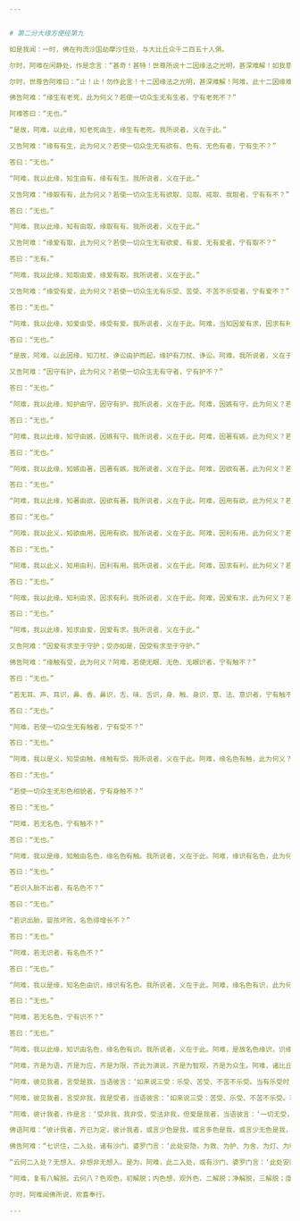 ```yaml
---


# 第二分大缘方便经第九

如是我闻：一时，佛在拘流沙国劫摩沙住处，与大比丘众千二百五十人俱。

尔时，阿难在闲静处，作是念言：“甚奇！甚特！世尊所说十二因缘法之光明，甚深难解！如我意观，犹如目前，以何为深？”于是，阿难即从静室起，至世尊所，头面礼足，在一面坐，白世尊言：“我向于静室，默自思念：‘甚奇！甚特！世尊所说十二因缘法之光明，甚深难解！如我意观，如在目前，以何为深？”

尔时，世尊告阿难曰：“止！止！勿作此言！十二因缘法之光明，甚深难解！阿难，此十二因缘难见难知，诸天、魔、梵、沙门、婆罗门未见缘者，若欲思量观察分别其义者，则皆荒迷，无能见者。阿难，我今语汝老死有缘，若有问言：‘何等是老死缘？应答彼言：‘生是老死缘。若复问言：‘谁是生缘？应答彼言：‘有是生缘。若复问言：‘谁是有缘？应答彼言：‘取是有缘。若复问言：‘谁是取缘？应答彼言：‘爱是取缘。若复问言：‘谁是爱缘？应答彼言：‘受是爱缘。若复问言：‘谁是受缘？应答彼言：‘触是受缘。若复问言：‘谁为触缘？应答彼言：‘六入是触缘。若复问言：‘谁为六入缘？应答彼言：‘名色是六入缘。若复问言：‘谁为名色缘？应答彼言：‘识是名色缘。若复问言：‘谁为识缘？应答彼言：‘行是识缘。若复问言：‘谁为行缘？应答彼言：‘痴是行缘。阿难，如是缘痴有行，缘行有识，缘识有名色，缘名色有六入，缘六入有触，缘触有受，缘受有爱，缘爱有取，缘取有有，缘有有生，缘生有老、死、忧、悲、苦恼，大患所集，是为此大苦阴缘。”

佛告阿难：“缘生有老死，此为何义？若使一切众生无有生者，宁有老死不？”

阿难答曰：“无也。”

“是故，阿难，以此缘，知老死由生，缘生有老死。我所说者，义在于此。”

又告阿难：“缘有有生，此为何义？若使一切众生无有欲有、色有、无色有者，宁有生不？”

答曰：“无也。”

“阿难，我以此缘，知生由有，缘有有生。我所说者，义在于此。”

又告阿难：“缘取有有，此为何义？若使一切众生无有欲取、见取、戒取、我取者，宁有有不？”

答曰：“无也。”

“阿难，我以此缘，知有由取，缘取有有。我所说者，义在于此。”

又告阿难：“缘爱有取，此为何义？若使一切众生无有欲爱、有爱、无有爱者，宁有取不？”

答曰：“无有。”

“阿难，我以此缘，知取由爱，缘爱有取。我所说者，义在于此。”

又告阿难：“缘受有爱，此为何义？若使一切众生无有乐受、苦受、不苦不乐受者，宁有爱不？”

答曰：“无也。”

“阿难，我以此缘，知爱由受，缘受有爱。我所说者，义在于此。阿难，当知因爱有求，因求有利，因利有用，因用有欲，因欲有著，因著有嫉，因嫉有守，因守有护。阿难，由有护故，有刀杖、诤讼，作无数恶。我所说者，义在于此。阿难，此为何义？若使一切众生无有护者，当有刀杖、诤讼，起无数恶不？”

答曰：“无也。”

“是故，阿难，以此因缘，知刀杖、诤讼由护而起，缘护有刀杖、诤讼。阿难，我所说者，义在于此。”

又告阿难：“因守有护，此为何义？若使一切众生无有守者，宁有护不？”

答曰：“无也。”

“阿难，我以此缘，知护由守，因守有护。我所说者，义在于此。阿难，因嫉有守，此为何义？若使一切众生无有嫉者，宁有守不？”

答曰：“无也。”

“阿难，我以此缘，知守由嫉，因嫉有守。我所说者，义在于此。阿难，因著有嫉，此为何义？若使一切众生无有著者，宁有嫉不？”

答曰：“无也。”

“阿难，我以此缘，知嫉由著，因著有嫉。我所说者，义在于此。阿难，因欲有著，此为何义？若使一切众生无有欲者，宁有著不？”

答曰：“无也。”

“阿难，我以此缘，知著由欲，因欲有著。我所说者，义在于此。阿难，因用有欲，此为何义？若使一切众生无有用者，宁有欲不？”

答曰：“无也。”

“阿难，我以此义，知欲由用，因用有欲。我所说者，义在于此。阿难，因利有用，此为何义？若使一切众生无有利者，宁有用不？”

答曰：“无也。”

“阿难，我以此义，知用由利，因利有用。我所说者，义在于此。阿难，因求有利，此为何义？若使一切众生无有求者，宁有利不？”

答曰：“无也。”

“阿难，我以此缘，知利由求，因求有利。我所说者，义在于此。阿难，因爱有求，此为何义？若使一切众生无有爱者，宁有求不？”

答曰：“无也。”

“阿难，我以此缘，知求由爱，因爱有求。我所说者，义在于此。”

又告阿难：“因爱有求至于守护；受亦如是，因受有求至于守护。”

佛告阿难：“缘触有受，此为何义？阿难，若使无眼、无色、无眼识者，宁有触不？”

答曰：“无也。”

“若无耳、声、耳识，鼻、香、鼻识，舌、味、舌识，身、触、身识，意、法、意识者，宁有触不？”

答曰：“无也。”

“阿难，若使一切众生无有触者，宁有受不？”

答曰：“无也。”

“阿难，我以是义，知受由触，缘触有受。我所说者，义在于此。阿难，缘名色有触，此为何义？若使一切众生无有名色者，宁有心触不？”

答曰：“无也。”

“若使一切众生无形色相貌者，宁有身触不？”

答曰：“无也。”

“阿难，若无名色，宁有触不？”

答曰：“无也。”

“阿难，我以是缘，知触由名色，缘名色有触。我所说者，义在于此。阿难，缘识有名色，此为何义？若识不入母胎者，有名色不？”

答曰：“无也。”

“若识入胎不出者，有名色不？”

答曰：“无也。”

“若识出胎，婴孩坏败，名色得增长不？”

答曰：“无也。”

“阿难，若无识者，有名色不？”

答曰：“无也。”

“阿难，我以是缘，知名色由识，缘识有名色。我所说者，义在于此。阿难，缘名色有识，此为何义？若识不住名色，则识无住处；若识无住处，宁有生、老、病、死、忧、悲、苦恼不？”

答曰：“无也。”

“阿难，若无名色，宁有识不？”

答曰：“无也。”

“阿难，我以此缘，知识由名色，缘名色有识。我所说者，义在于此。阿难，是故名色缘识，识缘名色，名色缘六入，六入缘触，触缘受，受缘爱，爱缘取，取缘有，有缘生，生缘老、死、忧、悲、苦恼，大苦阴集。

“阿难，齐是为语，齐是为应，齐是为限，齐此为演说，齐是为智观，齐是为众生。阿难，诸比丘于此法中，如实正观，无漏心解脱。阿难，此比丘当名为慧解脱。如是解脱比丘，如来终亦知，如来不终亦知，如来终不终亦知，如来非终非不终亦知。何以故？阿难，齐是为语，齐是为应，齐是为限，齐是为演说，齐是为智观，齐是为众生；如是尽知已，无漏心解脱比丘不知不见如是知见。阿难，夫计我者，齐几名我见，名色与受，俱计以为我？有人言：‘受非我，我是受。或有言：‘受非我，我非受，受法是我。或有言：‘受非我，我非受，受法非我，但爱是我。

“阿难，彼见我者，言受是我，当语彼言：‘如来说三受：乐受、苦受、不苦不乐受。当有乐受时，无有苦受、不苦不乐受；有苦受时，无有乐受、不苦不乐受；有不苦不乐受时，无有苦受、乐受。所以然者？阿难，乐触缘生乐受，若乐触灭受亦灭。阿难，苦触缘生苦受，若苦触灭受亦灭。不苦不乐触缘生不苦不乐受，若不苦不乐触灭受亦灭。阿难，如两木相攒则有火生，各置异处则无有火；此亦如是，因乐触缘故生乐受，若乐触灭受亦俱灭。因苦触缘故生苦受，若苦触灭受亦俱灭。因不苦不乐触缘生不苦不乐受，若不苦不乐触灭受亦俱灭。阿难，此三受有为无常，从因缘生，尽法、灭法，为朽坏法，彼非我有，我非彼有，当以正智如实观之。阿难，彼见我者，以受为我，彼则为非。

“阿难，彼见我者，言受非我，我是受者，当语彼言：‘如来说三受：苦受、乐受、不苦不乐受。若乐受是我者，乐受灭时，则有二我，此则为过。若苦受是我者，苦受灭时，则有二我，此则为过。若不苦不乐受是我者，不苦不乐受灭时，则有二我，此则为过。阿难，彼见我者，言：‘受非我，我是受。彼则为非。阿难，彼计我者，作是说：‘受非我，我非受，受法是我。当语彼言：‘一切无受，汝云何言有受法，汝是受法耶？对曰：‘非是。是故，阿难，彼计我者，言：‘受非我，我非受，受法是我。彼则为非。

“阿难，彼计我者，作是言：‘受非我，我非受，受法非我，但爱是我者，当语彼言：‘一切无受，云何有爱？汝是爱耶？对曰：‘非也。是故，阿难，彼计我者，言：‘受非我，我非受，受法非我，爱是我者，彼则为非。阿难，齐是为语，齐是为应，齐是为限，齐是为演说，齐是为智观，齐是为众生。阿难，诸比丘于此法中如实正观，于无漏心解脱。阿难，此比丘当名为慧解脱。如是解脱心比丘，有我亦知，无我亦知，有我无我亦知，非有我非无我亦知。何以故？阿难，齐是为语，齐是为应，齐是为限，齐是为演说，齐是为智观，齐是为众生；如是尽知已，无漏心解脱比丘不知不见如是知见。”

佛语阿难：“彼计我者，齐已为定，彼计我者，或言少色是我，或言多色是我，或言少无色是我，或言多无色是我。阿难，彼言少色是我者，定少色是我，我所见是，余者为非；多色是我者，定多色是我，我所见是，余者为非；少无色是我者，定言少无色是我，我所见是，余者为非；多无色是我者，定多无色是我，我所见是，余者为非。”

佛告阿难：“七识住，二入处，诸有沙门、婆罗门言：‘此处安隐，为救、为护、为舍、为灯、为明、为归，为不虚妄，为不烦恼。云何为七？或有众生，若干种身若干种想，天及人，此是初识住处。诸沙门、婆罗门言：‘此处安隐，为救、为护、为舍、为灯、为明、为归，为不虚妄，为不烦恼。阿难，若比丘知初识住，知集、知灭、知味、知过、知出要，如实知者。阿难，彼比丘言：‘彼非我，我非彼。如实知见。或有众生，若干种身而一想，梵光音天是。或有众生，一身若干种想，光音天是。或有众生，一身一想，遍净天是。或有众生，住空处。或有众生，住识处。或有众生，住不用处。是为七识住处。或有沙门、婆罗门言：‘此处安隐，为救、为护、为舍、为灯、为明、为归，为不虚妄，为不烦恼。阿难，若比丘知七识住，知集、知灭、知味、知过、知出要，如实知见，彼比丘言：‘彼非我，我非彼。如实知见。是为七识住。

“云何二入处？无想入、非想非无想入。是为，阿难，此二入处，或有沙门、婆罗门言：‘此处安隐，为救、为护、为舍、为灯、为明、为归，为不虚妄，为不烦恼。阿难，若比丘知二入处，知集、知灭、知味、知过、知出要，如实知见，彼比丘言：‘彼非我，我非彼。如实知见。是为二入。

“阿难，复有八解脱。云何八？色观色，初解脱；内色想，观外色，二解脱；净解脱，三解脱；度色想，灭有对想，不念杂想，住空处，四解脱；度空处，住识处，五解脱；度识处，住不用处，六解脱；度不用处，住有想无想处，七解脱；灭尽定，八解脱。阿难，诸比丘于此八解脱，逆顺游行，入出自在，如是比丘得俱解脱。”

尔时，阿难闻佛所说，欢喜奉行。

---
```


